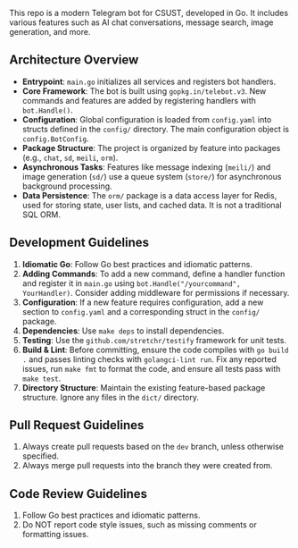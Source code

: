 This repo is a modern Telegram bot for CSUST, developed in Go. It includes various features such as AI chat conversations, message search, image generation, and more.

## Architecture Overview
- **Entrypoint**: `main.go` initializes all services and registers bot handlers.
- **Core Framework**: The bot is built using `gopkg.in/telebot.v3`. New commands and features are added by registering handlers with `bot.Handle()`.
- **Configuration**: Global configuration is loaded from `config.yaml` into structs defined in the `config/` directory. The main configuration object is `config.BotConfig`.
- **Package Structure**: The project is organized by feature into packages (e.g., `chat`, `sd`, `meili`, `orm`).
- **Asynchronous Tasks**: Features like message indexing (`meili/`) and image generation (`sd/`) use a queue system (`store/`) for asynchronous background processing.
- **Data Persistence**: The `orm/` package is a data access layer for Redis, used for storing state, user lists, and cached data. It is not a traditional SQL ORM.

## Development Guidelines
1.  **Idiomatic Go**: Follow Go best practices and idiomatic patterns.
2.  **Adding Commands**: To add a new command, define a handler function and register it in `main.go` using `bot.Handle("/yourcommand", YourHandler)`. Consider adding middleware for permissions if necessary.
3.  **Configuration**: If a new feature requires configuration, add a new section to `config.yaml` and a corresponding struct in the `config/` package.
4.  **Dependencies**: Use `make deps` to install dependencies.
5.  **Testing**: Use the `github.com/stretchr/testify` framework for unit tests.
6.  **Build & Lint**: Before committing, ensure the code compiles with `go build .` and passes linting checks with `golangci-lint run`. Fix any reported issues, run `make fmt` to format the code, and ensure all tests pass with `make test`.
7.  **Directory Structure**: Maintain the existing feature-based package structure. Ignore any files in the `dict/` directory.

## Pull Request Guidelines
1. Always create pull requests based on the `dev` branch, unless otherwise specified.
2. Always merge pull requests into the branch they were created from.

## Code Review Guidelines
1. Follow Go best practices and idiomatic patterns.
2. Do NOT report code style issues, such as missing comments or formatting issues.
